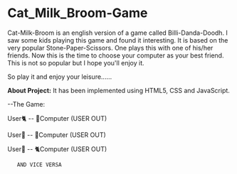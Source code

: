 # Cat_Milk_Broom-Game
Cat-Milk-Broom is an english version of a game called Billi-Danda-Doodh. I saw some kids playing this game and found it interesting. It is based on the very popular Stone-Paper-Scissors. One plays this with one of his/her friends. Now this is the time to choose your computer as your best friend. This is not so popular but I hope you'll enjoy it. 

So play it and enjoy your leisure......  

**About Project:**  It has been implemented using HTML5, CSS and JavaScript.

--The Game:


User🐈   --            🧹Computer
           (USER OUT)

User🧹    --           🥛Computer
           (USER OUT)

User🥛    --           🐈Computer 
           (USER OUT)

       AND VICE VERSA


